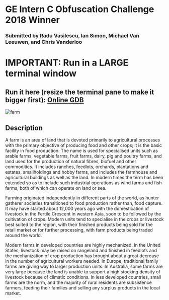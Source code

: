 # GE Intern C Obfuscation Challenge 2018 Winner
### Submitted by Radu Vasilescu, Ian Simon, Michael Van Leeuwen, and Chris Vanderloo

# IMPORTANT: Run in a LARGE terminal window

## Run it here (resize the terminal pane to make it bigger first): [Online GDB](https://onlinegdb.com/HkkHovMH7)

![farm](https://user-images.githubusercontent.com/10100323/43432320-328ecd44-9440-11e8-9c11-27d5e6a78db0.jpg)

## Description

A farm is an area of land that is devoted primarily to agricultural processes with the primary objective of producing food and other crops; it is the basic facility in food production. The name is used for specialised units such as arable farms, vegetable farms, fruit farms, dairy, pig and poultry farms, and land used for the production of natural fibres, biofuel and other commodities. It includes ranches, feedlots, orchards, plantations and estates, smallholdings and hobby farms, and includes the farmhouse and agricultural buildings as well as the land. In modern times the term has been extended so as to include such industrial operations as wind farms and fish farms, both of which can operate on land or sea.


Farming originated independently in different parts of the world, as hunter gatherer societies transitioned to food production rather than, food capture. It may have started about 12,000 years ago with the domestication of livestock in the Fertile Crescent in western Asia, soon to be followed by the cultivation of crops. Modern units tend to specialise in the crops or livestock best suited to the region, with their finished products being sold for the retail market or for further processing, with farm products being traded around the world.


Modern farms in developed countries are highly mechanized. In the United States, livestock may be raised on rangeland and finished in feedlots and the mechanization of crop production has brought about a great decrease in the number of agricultural workers needed. In Europe, traditional family farms are giving way to larger production units. In Australia, some farms are very large because the land is unable to support a high stocking density of livestock because of climatic conditions. In less developed countries, small farms are the norm, and the majority of rural residents are subsistence farmers, feeding their families and selling any surplus products in the local market.
